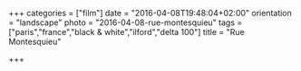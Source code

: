 +++
categories = ["film"]
date = "2016-04-08T19:48:04+02:00"
orientation = "landscape"
photo = "2016-04-08-rue-montesquieu"
tags = ["paris","france","black & white","ilford","delta 100"]
title = "Rue Montesquieu"

+++
